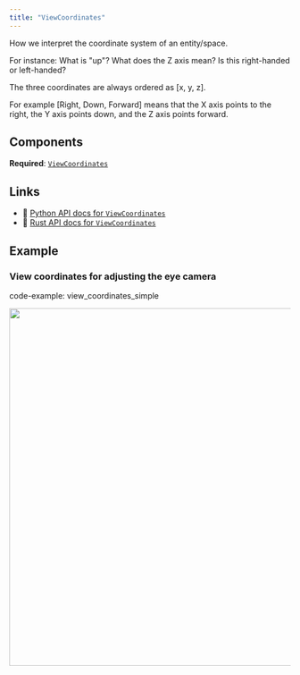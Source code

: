 ```yaml
---
title: "ViewCoordinates"
---
```


How we interpret the coordinate system of an entity/space.

For instance: What is "up"? What does the Z axis mean? Is this right-handed or left-handed?

The three coordinates are always ordered as [x, y, z].

For example [Right, Down, Forward] means that the X axis points to the right, the Y axis points
down, and the Z axis points forward.

## Components

**Required**: [`ViewCoordinates`](../components/view_coordinates.md)

## Links
 * 🐍 [Python API docs for `ViewCoordinates`](https://ref.rerun.io/docs/python/HEAD/package/rerun/archetypes/view_coordinates/)
 * 🦀 [Rust API docs for `ViewCoordinates`](https://docs.rs/rerun/0.9.0-alpha.6/rerun/archetypes/struct.ViewCoordinates.html)

## Example

### View coordinates for adjusting the eye camera

code-example: view_coordinates_simple

<center>
<picture>
  <source media="(max-width: 480px)" srcset="https://static.rerun.io/viewcoordinates/0833f0dc8616a676b7b2c566f2a6f613363680c5/480w.png">
  <source media="(max-width: 768px)" srcset="https://static.rerun.io/viewcoordinates/0833f0dc8616a676b7b2c566f2a6f613363680c5/768w.png">
  <source media="(max-width: 1024px)" srcset="https://static.rerun.io/viewcoordinates/0833f0dc8616a676b7b2c566f2a6f613363680c5/1024w.png">
  <source media="(max-width: 1200px)" srcset="https://static.rerun.io/viewcoordinates/0833f0dc8616a676b7b2c566f2a6f613363680c5/1200w.png">
  <img src="https://static.rerun.io/viewcoordinates/0833f0dc8616a676b7b2c566f2a6f613363680c5/full.png" width="640">
</picture>
</center>

